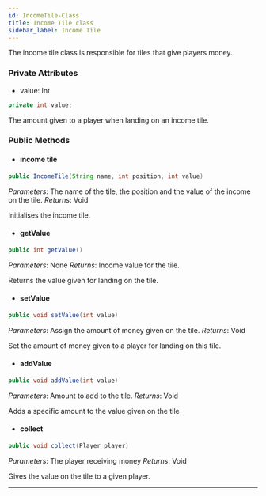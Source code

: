 ```yaml
---
id: IncomeTile-Class
title: Income Tile class
sidebar_label: Income Tile
---
```


The income tile class is responsible for tiles that give players money.   

### Private Attributes 

- value: Int
```java
private int value;
```
The amount given to a player when landing on an income tile.

### Public Methods 
- #### income tile
```java
public IncomeTile(String name, int position, int value)
```
*Parameters*: The name of the tile, the position and the value of the income on the tile.
*Returns*: Void

Initialises the income tile.

- #### getValue
```java
public int getValue()
```
*Parameters*: None
*Returns*: Income value for the tile.

Returns the value given for landing on the tile.

- #### setValue
```java
public void setValue(int value)
```
*Parameters*: Assign the amount of money given on the tile.
*Returns*: Void

Set the amount of money given to a player for landing on this tile.

- #### addValue
```java
public void addValue(int value)
```
*Parameters*: Amount to add to the tile.
*Returns*: Void

Adds a specific amount to the value given on the tile

- #### collect
```java
public void collect(Player player)
```
*Parameters*: The player receiving money
*Returns*: Void

Gives the value on the tile to a given player.

--- 